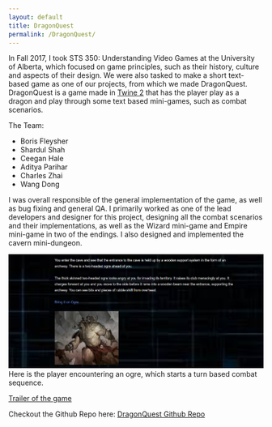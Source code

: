 ```yaml
---
layout: default
title: DragonQuest
permalink: /DragonQuest/
---
```

In Fall 2017, I took STS 350: Understanding Video Games at the University of Alberta, which focused on game principles, such as their history, culture and aspects of their design.
We were also tasked to make a short text-based game as one of our projects, from which we made DragonQuest.
DragonQuest is a game made in [Twine 2](https://twinery.org) that has the player play as a dragon and play through some text based
mini-games, such as combat scenarios.

The Team:
* Boris Fleysher
* Shardul Shah
* Ceegan Hale
* Aditya Parihar
* Charles Zhai
* Wang Dong

I was overall responsible of the general implementation of the game, as well as bug fixing and general QA. I primarily worked as one of the lead developers and designer for this project, designing all the combat scenarios and their implementations, as well as the Wizard mini-game and Empire mini-game in two of the endings. I also designed and implemented the cavern mini-dungeon.

![Screenshot of DragonQuest Gameplay](/assets/DragonQuestGameplay.png)
Here is the player encountering an ogre, which starts a turn based combat sequence.

[Trailer of the game](https://www.youtube.com/watch?v=w77T-H4zvKs&feature=youtu.be)

Checkout the Github Repo here: [DragonQuest Github Repo](https://github.com/Struckdown/dragonquest)
